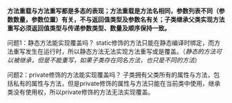 **方法重载与方法重写都是多态的表现；方法重载是方法名相同，参数列表不同（参数数量，参数位置）有关，不与返回值类型及参数名有关；子类继承父类实现方法重写必须返回值类型与传递参数类型、数量及顺序保持一致。**


问题1：静态方法能实现覆盖吗？
static修饰的方法只能在静态编译时绑定，而方法重写发生在运行时，所以静态方法无法实现方法重写或是覆盖。（*静态的方法可以被继承，但是不能重写，如果子类存在同名方法，也只是不同的方法*）

问题2：private修饰的方法能实现覆盖吗？
子类拥有父类所有的属性与方法，包括私有的属性与方法，但是private修饰的属性与方法只能在当前类中使用，继承类没有使用权，所以private修饰的方法无法实现覆盖。


